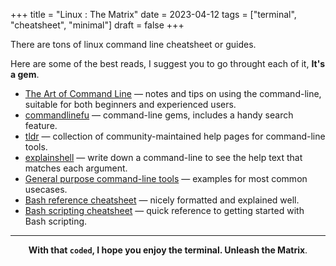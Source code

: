 +++
title = "Linux : The Matrix"
date = 2023-04-12
tags = ["terminal", "cheatsheet", "minimal"]
draft = false
+++

There are tons of linux command line cheatsheet or guides.

Here are some of the best reads, I suggest you to go throught each of it, **It's a gem**.

-   [The Art of Command Line](https://github.com/jlevy/the-art-of-command-line) — notes and tips on using the command-line, suitable for both beginners and experienced users.
-   [commandlinefu](https://www.commandlinefu.com/commands/browse/sort-by-votes) — command-line gems, includes a handy search feature.
-   [tldr](https://github.com/tldr-pages/tldr) — collection of community-maintained help pages for command-line tools.
-   [explainshell](https://explainshell.com/) — write down a command-line to see the help text that matches each argument.
-   [General purpose command-line tools](http://www.compciv.org/unix-tools/) — examples for most common usecases.
-   [Bash reference cheatsheet](https://devmanual.gentoo.org/tools-reference/bash/index.html) — nicely formatted and explained well.
-   [Bash scripting cheatsheet](https://devhints.io/bash) — quick reference to getting started with Bash scripting.

---

<style>.org-center { margin-left: auto; margin-right: auto; text-align: center; }</style>

<div class="org-center">

**With that `coded`, I hope you enjoy the terminal. Unleash the Matrix**.

</div>
